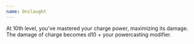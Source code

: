 ```yaml
---
name: Onslaught
---
```

At 10th level, you've mastered your charge power, maximizing its damage. The damage of charge becomes d10 +
your powercasting modifier.
